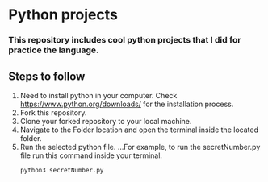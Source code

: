 # Python projects

### This repository includes cool python projects that I did for practice the language.

## Steps to follow

1. Need to install python in your computer. Check <https://www.python.org/downloads/> for the installation process.
2. Fork this repository.
3. Clone your forked repository to your local machine.
4. Navigate to the Folder location and open the terminal inside the located folder.
5. Run the selected python file.
...For example, to run the secretNumber.py file run this command inside your terminal.
   ```
   python3 secretNumber.py
   ```
